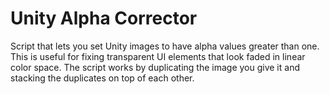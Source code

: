 # Unity Alpha Corrector
Script that lets you set Unity images to have alpha values greater than one. This is useful for fixing transparent UI elements that look faded in linear color space. The script works by duplicating the image you give it and stacking the duplicates on top of each other.
